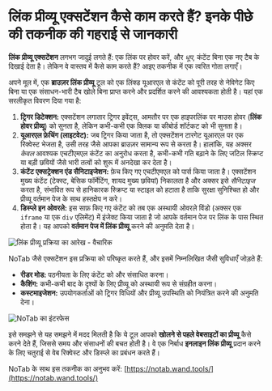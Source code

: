 # लिंक प्रीव्यू एक्सटेंशन कैसे काम करते हैं? इनके पीछे की तकनीक की गहराई से जानकारी

**लिंक प्रीव्यू एक्सटेंशन** लगभग जादुई लगते हैं: एक लिंक पर होवर करें, और *धूप*, कंटेंट बिना एक नए टैब के दिखाई देता है। लेकिन वे वास्तव में कैसे काम करते हैं? आइए तकनीक में एक त्वरित गोता लगाएँ।

अपने मूल में, एक **ब्राउज़र लिंक प्रीव्यू** टूल को एक लिंक्ड यूआरएल से कंटेंट को पूरी तरह से नेविगेट किए बिना या एक संसाधन-भारी टैब खोले बिना प्राप्त करने और प्रदर्शित करने की आवश्यकता होती है। यहां एक सरलीकृत विवरण दिया गया है:

1.  **ट्रिगर डिटेक्शन:** एक्सटेंशन लगातार ट्रिगर इवेंट्स, आमतौर पर एक हाइपरलिंक पर माउस होवर (**लिंक होवर प्रीव्यू**) को सुनता है, लेकिन कभी-कभी एक क्लिक या कीबोर्ड शॉर्टकट को भी सुनता है।
2.  **यूआरएल फ़ेचिंग (लाइटवेट):** जब ट्रिगर किया जाता है, तो एक्सटेंशन टारगेट यूआरएल पर एक रिक्वेस्ट भेजता है, उसी तरह जैसे आपका ब्राउज़र सामान्य रूप से करता है। हालांकि, यह अक्सर *केवल* आवश्यक एचटीएमएल कंटेंट का अनुरोध करता है, कभी-कभी गति बढ़ाने के लिए जटिल स्क्रिप्ट या बड़ी छवियों जैसे भारी तत्वों को शुरू में अनदेखा कर देता है।
3.  **कंटेंट एक्सट्रेक्शन एंड सैनिटाइजेशन:** फ़ेच किए गए एचटीएमएल को पार्स किया जाता है। एक्सटेंशन मुख्य कंटेंट (टेक्स्ट, बेसिक फॉर्मेटिंग, शायद मुख्य छवियां) निकालता है और अक्सर इसे *सैनिटाइज* करता है, संभावित रूप से हानिकारक स्क्रिप्ट या स्टाइल को हटाता है ताकि सुरक्षा सुनिश्चित हो और प्रीव्यू वर्तमान पेज के साथ हस्तक्षेप न करे।
4.  **डिस्प्ले इन ओवरले:** इस साफ़ किए गए कंटेंट को तब एक अस्थायी ओवरले विंडो (अक्सर एक `iframe` या एक `div` एलिमेंट) में इंजेक्ट किया जाता है जो आपके वर्तमान पेज पर लिंक के पास स्थित होता है। यह आपको **वर्तमान पेज में लिंक प्रीव्यू** करने की अनुमति देता है।

![लिंक प्रीव्यू प्रक्रिया का आरेख - वैचारिक](images/notab1.png) <!-- वैचारिक चित्र -->

NoTab जैसे एक्सटेंशन इस प्रक्रिया को परिष्कृत करते हैं, और इसमें निम्नलिखित जैसी सुविधाएँ जोड़ते हैं:
*   **रीडर मोड:** पठनीयता के लिए कंटेंट को और संसाधित करना।
*   **कैशिंग:** कभी-कभी बाद के दृश्यों के लिए प्रीव्यू को अस्थायी रूप से संग्रहीत करना।
*   **कस्टमाइजेशन:** उपयोगकर्ताओं को ट्रिगर विधियों और प्रीव्यू उपस्थिति को नियंत्रित करने की अनुमति देना।

![NoTab का इंटरफेस](images/notab2.png)

इसे समझने से यह समझने में मदद मिलती है कि ये टूल आपको **खोलने से पहले वेबसाइटों का प्रीव्यू** कैसे करने देते हैं, जिससे समय और संसाधनों की बचत होती है। वे एक निर्बाध **इनलाइन लिंक प्रीव्यू** प्रदान करने के लिए चतुराई से वेब रिक्वेस्ट और डिस्प्ले का प्रबंधन करते हैं।

NoTab के साथ इस तकनीक का अनुभव करें: [https://notab.wand.tools/](https://notab.wand.tools/)
